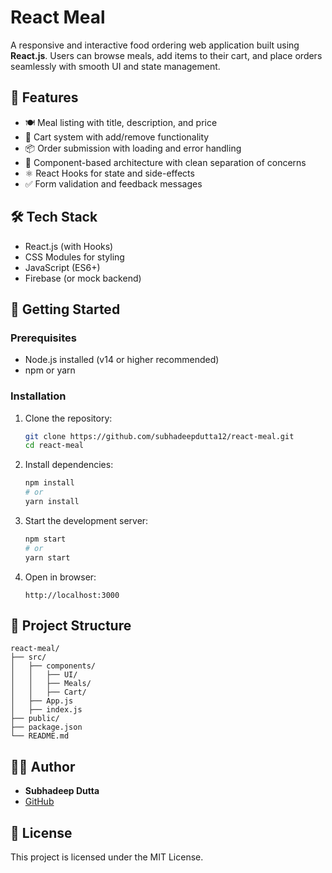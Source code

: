 
# React Meal

A responsive and interactive food ordering web application built using **React.js**. Users can browse meals, add items to their cart, and place orders seamlessly with smooth UI and state management.

## 🌟 Features

- 🍽️ Meal listing with title, description, and price
- 🛒 Cart system with add/remove functionality
- 📦 Order submission with loading and error handling
- 🎯 Component-based architecture with clean separation of concerns
- ⚛️ React Hooks for state and side-effects
- ✅ Form validation and feedback messages

## 🛠️ Tech Stack

- React.js (with Hooks)
- CSS Modules for styling
- JavaScript (ES6+)
- Firebase (or mock backend)

## 🚀 Getting Started

### Prerequisites

- Node.js installed (v14 or higher recommended)
- npm or yarn

### Installation

1. Clone the repository:
   ```bash
   git clone https://github.com/subhadeepdutta12/react-meal.git
   cd react-meal
   ```

2. Install dependencies:
   ```bash
   npm install
   # or
   yarn install
   ```

3. Start the development server:
   ```bash
   npm start
   # or
   yarn start
   ```

4. Open in browser:
   ```
   http://localhost:3000
   ```

## 📂 Project Structure

```
react-meal/
├── src/
│   ├── components/
│   │   ├── UI/
│   │   ├── Meals/
│   │   ├── Cart/
│   ├── App.js
│   ├── index.js
├── public/
├── package.json
└── README.md
```

## 🧑‍💻 Author

- **Subhadeep Dutta**
- [GitHub](https://github.com/subhadeepdutta12)

## 📜 License

This project is licensed under the MIT License.
